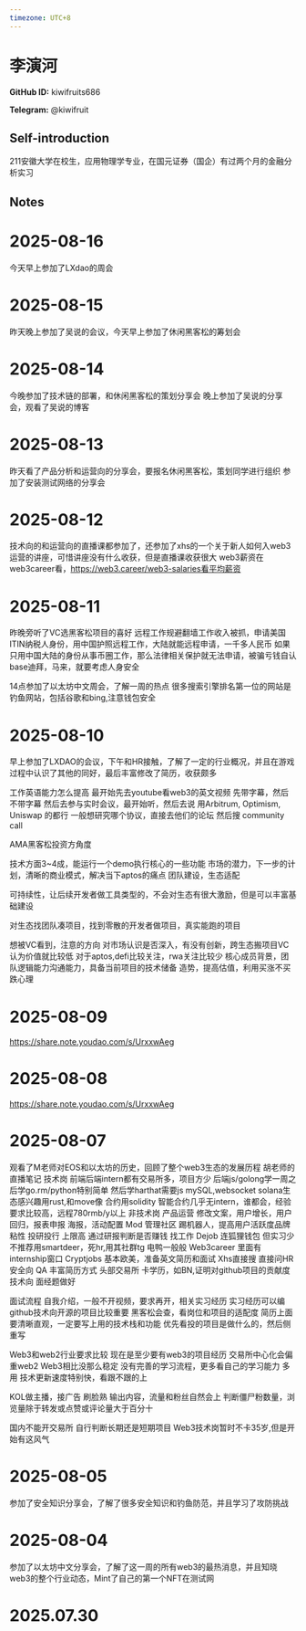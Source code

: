 ```yaml
---
timezone: UTC+8
---
```


# 李演河

**GitHub ID:** kiwifruits686

**Telegram:** @kiwifruit

## Self-introduction

211安徽大学在校生，应用物理学专业，在国元证券（国企）有过两个月的金融分析实习

## Notes

<!-- Content_START -->
# 2025-08-16

今天早上参加了LXdao的周会

# 2025-08-15

昨天晚上参加了吴说的会议，今天早上参加了休闲黑客松的筹划会

# 2025-08-14

今晚参加了技术链的部署，和休闲黑客松的策划分享会
晚上参加了吴说的分享会，观看了吴说的博客

# 2025-08-13

昨天看了产品分析和运营向的分享会，要报名休闲黑客松，策划同学进行组织
参加了安装测试网络的分享会

# 2025-08-12

技术向的和运营向的直播课都参加了，还参加了xhs的一个关于新人如何入web3运营的讲座，可惜讲座没有什么收获，但是直播课收获很大
web3薪资在web3career看，https://web3.career/web3-salaries看平均薪资

# 2025-08-11

昨晚旁听了VC选黑客松项目的喜好
远程工作规避翻墙工作收入被抓，申请美国ITIN纳税人身份，用中国护照远程工作，大陆就能远程申请，一千多人民币
如果只用中国大陆的身份从事币圈工作，那么法律相关保护就无法申请，被骗亏钱自认
base迪拜，马来，就要考虑人身安全

14点参加了以太坊中文周会，了解一周的热点
很多搜索引擎排名第一位的网站是钓鱼网站，包括谷歌和bing,注意钱包安全

# 2025-08-10

早上参加了LXDAO的会议，下午和HR接触，了解了一定的行业概况，并且在游戏过程中认识了其他的同好，最后丰富修改了简历，收获颇多

工作英语能力怎么提高
最开始先去youtube看web3的英文视频
先带字幕，然后不带字幕
然后去参与实时会议，最开始听，然后去说
用Arbitrum, Optimism, Uniswap 的都行
一般想研究哪个协议，直接去他们的论坛
然后搜 community call

AMA黑客松投资方角度

技术方面3~4成，能运行一个demo执行核心的一些功能
市场的潜力，下一步的计划，清晰的商业模式，解决当下aptos的痛点
团队建设，生态适配

可持续性，让后续开发者做工具类型的，不会对生态有很大激励，但是可以丰富基础建设

对生态找团队凑项目，找到零散的开发者做项目，真实能跑的项目

想被VC看到，注意的方向
对市场认识是否深入，有没有创新，跨生态搬项目VC认为价值就比较低
对于aptos,defi比较关注，rwa关注比较少
核心成员背景，团队逻辑能力沟通能力，具备当前项目的技术储备
造势，提高估值，利用买涨不买跌心理

# 2025-08-09

https://share.note.youdao.com/s/UrxxwAeg

# 2025-08-08

https://share.note.youdao.com/s/UrxxwAeg

# 2025-08-07

观看了M老师对EOS和以太坊的历史，回顾了整个web3生态的发展历程
胡老师的直播笔记
技术岗
前端后端intern都有交易所多，项目方少
后端js/golong学一周之后学go.rm/python特别简单
然后学harthat需要js
mySQL,websocket
solana生态感兴趣用rust,和move像
合约用solidity
智能合约几乎无intern，谁都会，经验要求比较高，远程780rmb/y以上
非技术岗
产品运营
修改文案，用户增长，用户回归，报表申报
海报，活动配置
Mod
管理社区
踢机器人，提高用户活跃度品牌粘性
投研投行
上限高
通过研报判断是否赚钱
找工作
Dejob
连狐狸钱包
但实习少
不推荐用smartdeer，死hr,用其社群tg
电鸭一般般
Web3career 里面有internship窗口
Cryptjobs 基本欧美，准备英文简历和面试
Xhs直接搜
直接问HR
安全向
QA
丰富简历方式
头部交易所
卡学历，如BN,证明对github项目的贡献度
技术向 面经题做好

面试流程
自我介绍，一般不开视频，要求再开，相关实习经历
实习经历可以编
github技术向开源的项目比较重要
黑客松会查，看岗位和项目的适配度
简历上面要清晰直观，一定要写上用的技术栈和功能
优先看投的项目是做什么的，然后侧重写

Web3和web2行业要求比较
现在是至少要有web3的项目经历
交易所中心化会偏重web2
Web3相比没那么稳定
没有完善的学习流程，更多看自己的学习能力
多用
技术更新速度特别快，看跟不跟的上

KOL做主播，接广告
刷脸熟
输出内容，流量和粉丝自然会上
判断僵尸粉数量，浏览量除于转发或点赞或评论量大于百分十

国内不能开交易所
自行判断长期还是短期项目
Web3技术岗暂时不卡35岁,但是开始有这风气

# 2025-08-05

参加了安全知识分享会，了解了很多安全知识和钓鱼防范，并且学习了攻防挑战

# 2025-08-04

参加了以太坊中文分享会，了解了这一周的所有web3的最热消息，并且知晓web3的整个行业动态，Mint了自己的第一个NFT在测试网


# 2025.07.30


<!-- Content_END -->

